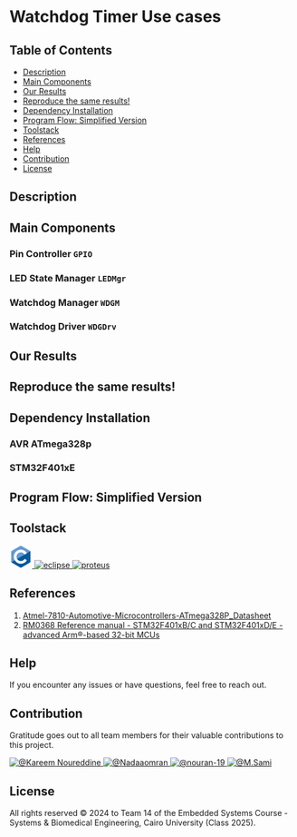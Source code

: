 # Watchdog Timer Use cases

## Table of Contents
- [Description](#description)
- [Main Components](#main-components)
- [Our Results](#our-results)
- [Reproduce the same results!](#reproduce-the-same-results)
- [Dependency Installation](#dependency-installation)
- [Program Flow: Simplified Version](#program-flow-simplified-version)
- [Toolstack](#toolstack)
- [References](#references)
- [Help](#help)
- [Contribution](#contribution)
- [License](#license)

## Description

## Main Components

### Pin Controller `GPIO`

### LED State Manager `LEDMgr`

### Watchdog Manager `WDGM`

### Watchdog Driver `WDGDrv`

## Our Results

## Reproduce the same results!

## Dependency Installation

### AVR ATmega328p

### STM32F401xE

## Program Flow: Simplified Version

## Toolstack

<p align="left"> 
  <a href="https://www.cprogramming.com/" target="_blank" rel="noreferrer"> 
    <img src="https://raw.githubusercontent.com/devicons/devicon/master/icons/c/c-original.svg" alt="c" width="40" height="40"/> 
  </a>
  <a href="https://www.eclipse.org/" target="_blank" rel="noreferrer"> 
    <img src="https://upload.wikimedia.org/wikipedia/commons/d/d0/Eclipse-Luna-Logo.svg" alt="eclipse" width="40" height="40"/> 
  </a>
  <a href="https://www.labcenter.com/" target="_blank" rel="noreferrer"> 
    <img src="https://upload.wikimedia.org/wikipedia/en/5/5a/Proteus_Design_Suite_Atom_Logo.png" alt="proteus" width="54" height="40"/> 
  </a>
</p>

## References

1. [Atmel-7810-Automotive-Microcontrollers-ATmega328P_Datasheet](https://ww1.microchip.com/downloads/en/DeviceDoc/Atmel-7810-Automotive-Microcontrollers-ATmega328P_Datasheet.pdf)
2. [RM0368 Reference manual - STM32F401xB/C and STM32F401xD/E - advanced Arm®-based 32-bit MCUs](https://www.st.com/resource/en/reference_manual/rm0368-stm32f401xbc-and-stm32f401xde-advanced-armbased-32bit-mcus-stmicroelectronics.pdf)

## Help

If you encounter any issues or have questions, feel free to reach out.

## Contribution

Gratitude goes out to all team members for their valuable contributions to this project.

<div align="left">
  <a href="https://github.com/cln-Kafka">
    <img src="https://avatars.githubusercontent.com/u/100665578?v=4" width="100px" alt="@Kareem Noureddine">
  </a>
  <a href="https://github.com/Nadaaomran">
    <img src="https://avatars.githubusercontent.com/u/104179154?v=4" width="100px" alt="@Nadaaomran">
  </a>
  <a href="https://github.com/nouran-19">
    <img src="https://avatars.githubusercontent.com/u/99448829?v=4" width="100px" alt="@nouran-19">
  </a>
  <a href="https://github.com/MuhammadSamiAhmad">
    <img src="https://avatars.githubusercontent.com/u/101589634?v=4" width="100px" alt="@M.Sami">
  </a>
</div>

## License

All rights reserved © 2024 to Team 14 of the Embedded Systems Course - Systems & Biomedical Engineering, Cairo University (Class 2025).
